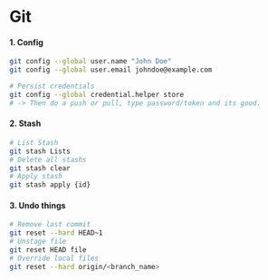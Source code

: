 # Git


#### 1. Config
```bash
git config --global user.name "John Doe"
git config --global user.email johndoe@example.com

# Persist credentials
git config --global credential.helper store
# -> Then do a push or pull, type password/token and its good.
```

#### 2. Stash
```bash
# List Stash
git stash Lists
# Delete all stashs
git stash clear
# Apply stash
git stash apply {id}
```


#### 3. Undo things
```bash
# Remove last commit
git reset --hard HEAD~1
# Unstage file
git reset HEAD file
# Override local files
git reset --hard origin/<branch_name>
```
